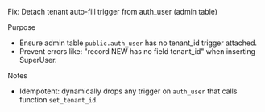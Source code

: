 Fix: Detach tenant auto-fill trigger from auth_user (admin table)

Purpose
- Ensure admin table `public.auth_user` has no tenant_id trigger attached.
- Prevent errors like: "record NEW has no field tenant_id" when inserting SuperUser.

Notes
- Idempotent: dynamically drops any trigger on `auth_user` that calls function `set_tenant_id`.

